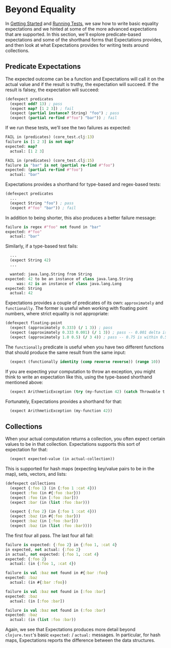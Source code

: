 # Beyond Equality

In [Getting Started](/README.md) and [Running Tests](/running-tests.md), we saw how to write basic equality expectations and we hinted at some of the more advanced expectations that are supported. In this section, we'll explore predicate-based expectations and some of the shorthand forms that Expectations provides, and then look at what Expectations provides for writing tests around collections.

## Predicate Expectations

The expected outcome can be a function and Expectations will call it on the actual value and if the result is truthy, the expectation will succeed. If the result is falsey, the expectation will succeed:

```clojure
(defexpect predicates
  (expect odd? 13) ; pass
  (expect map? [1 2 3]) ; fail
  (expect (partial instance? String) "foo") ; pass
  (expect (partial re-find #"foo") "bar")) ; fail 
```

If we run these tests, we'll see the two failures as expected:

```clojure
FAIL in (predicates) (core_test.clj:13)
failure is [1 2 3] is not map?
expected: map?
  actual: [1 2 3]

FAIL in (predicates) (core_test.clj:15)
failure is "bar" is not (partial re-find #"foo")
expected: (partial re-find #"foo")
  actual: "bar"
```

Expectations provides a shorthand for type-based and regex-based tests:

```clojure
(defexpect predicates
  ...
  (expect String "foo") ; pass
  (expect #"foo" "bar")) ; fail 
```

In addition to being shorter, this also produces a better failure message:

```clojure
failure is regex #"foo" not found in "bar"
expected: #"foo"
  actual: "bar"
```

Similarly, if a type-based test fails:

```clojure
  ...
  (expect String 42)
  ...

  wanted: java.lang.String from String
expected: 42 to be an instance of class java.lang.String
     was: 42 is an instance of class java.lang.Long
expected: String
  actual: 42
```

Expectations provides a couple of predicates of its own: `approximately` and `functionally`. The former is useful when working with floating point numbers, where strict equality is not appropriate:

```clojure
(defexpect floating-point
  (expect (approximately 0.333) (/ 1 3)) ; pass
  (expect (approximately 0.333 0.001) (/ 1 3)) ; pass -- 0.001 delta is the default
  (expect (approximately 1.0 0.5) (/ 3 4)) ; pass -- 0.75 is within 0.5 of 1.0
```

The `functionally` predicate is useful when you have two different functions that should produce the same result from the same input:

```clojure
  (expect (functionally identity (comp reverse reverse)) (range 10))
```

If you are expecting your computation to throw an exception, you might think to write an expectation like this, using the type-based shorthand mentioned above:

```clojure
  (expect ArithmeticException (try (my-function 42) (catch Throwable t t)))
```

Fortunately, Expectations provides a shorthand for that:

```clojure
  (expect ArithmeticException (my-function 42))
```

## Collections

When your actual computation returns a collection, you often expect certain values to be in that collection. Expectations supports this sort of expectation for that:

```clojure
  (expect expected-value (in actual-collection))
```

This is supported for hash maps \(expecting key/value pairs to be in the map\), sets, vectors, and lists:

```clojure
(defexpect collections
  (expect {:foo 1} (in {:foo 1 :cat 4}))
  (expect :foo (in #{:foo :bar}))
  (expect :foo (in [:foo :bar]))
  (expect :bar (in (list :foo :bar)))

  (expect {:foo 2} (in {:foo 1 :cat 4}))
  (expect :baz (in #{:foo :bar}))
  (expect :baz (in [:foo :bar]))
  (expect :baz (in (list :foo :bar))))
```

The first four all pass. The last four all fail:

```clojure
failure is expected: {:foo 2} in {:foo 1, :cat 4}
in expected, not actual: {:foo 2}
in actual, not expected: {:foo 1, :cat 4}
expected: {:foo 2}
  actual: (in {:foo 1, :cat 4})

failure is val :baz not found in #{:bar :foo}
expected: :baz
  actual: (in #{:bar :foo})

failure is val :baz not found in [:foo :bar]
expected: :baz
  actual: (in [:foo :bar])

failure is val :baz not found in (:foo :bar)
expected: :baz
  actual: (in (list :foo :bar))
```

Again, we see that Expectations produces more detail beyond `clojure.test`'s basic `expected:` / `actual:` messages. In particular, for hash maps, Expectations reports the difference between the data structures.


